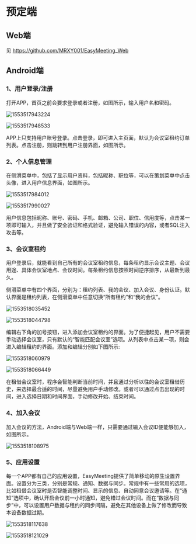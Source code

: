 # 预定端

## Web端

见 https://github.com/MRXY001/EasyMeeting_Web

## Android端

### 1、用户登录/注册


​	打开APP，首页之前会要求登录或者注册，如图所示，输入用户名和密码。

![1553517943224](README.assets/1553517943224.png)

![1553517948533](README.assets/1553517948533.png)

​	APP上只支持用户账号登录。点击登录，即可进入主页面，默认为会议室租约订单列表。点击注册，则跳转到用户注册界面，如图所示。



### 2、个人信息管理

​	在侧滑菜单中，包括了显示用户资料，包括昵称、职位等，可以在策划菜单中点击头像，进入用户信息界面，如图所示。

![1553517984012](README.assets/1553517984012.png)

![1553517990027](README.assets/1553517990027.png)

​	用户信息包括昵称、账号、密码、手机、邮箱、公司、职位、信用度等，点击某一项即可输入，并且做了安全验证和格式验证，避免输入错误的内容，或者SQL注入攻击等。

### 3、会议室租约

​	用户登录后，就能看到自己所有的会议室租约信息，每条租约显示会议主题、会议用途、具体会议室地点、会议时间。每条租约信息按照时间逆序排序，从最新到最久。

​	侧滑菜单中有四个界面，分别为：租约列表、我的会议、加入会议、身份认证。默认界面是租约列表，在侧滑菜单中任意切换“所有租约”和“我的会议”。

![1553518035452](README.assets/1553518035452.png)

![1553518044798](README.assets/1553518044798.png)

​	编辑右下角的加号按钮，进入添加会议室租约的界面。为了便捷起见，用户不需要手动选择会议室，只有默认的“智能匹配会议室”选项。从列表中点击某一项，则会进入编辑租约的界面。添加和编辑分别如下图所示: 

![1553518060979](README.assets/1553518060979.png)

![1553518066449](README.assets/1553518066449.png)

​	在租借会议室时，程序会智能判断当前时间，并且通过分析以往的会议室租借历史，来选择最合适的时间，尽量避免用户手动修改。或者可以通过点击出现的时间，进入选择日期和时间界面，手动修改开始、结束时间。

### 4、加入会议

​	加入会议的方法，Android端与Web端一样，只需要通过输入会议ID便能够加入，如图所示。

![1553518108975](README.assets/1553518108975.png)

### 5、应用设置

​	每一个APP都有自己的应用设置，EasyMeeting提供了简单移动的原生设置界面。设置分为三类，分别是常规、通知、数据与同步。常规中有一些常用的选项，比如租借会议室时是否智能调整时间、显示的信息、自动同意会议邀请等。在“通知”选项中，确认开启会议前一小时通知，避免错过会议时间。而在“数据与同步”中，可以设置用户数据与租约的同步间隔，避免在其他设备上做了修改而导致本设备数据过期。

![1553518117638](README.assets/1553518117638.png)

![1553518121029](README.assets/1553518121029.png)